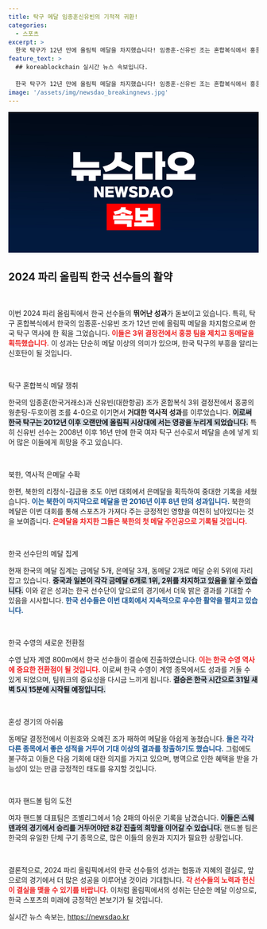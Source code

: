 ```yaml
---
title: 탁구 메달 임종훈신유빈의 기적적 귀환!
categories:
  - 스포츠
excerpt: >
  한국 탁구가 12년 만에 올림픽 메달을 차지했습니다! 임종훈-신유빈 조는 혼합복식에서 홍콩을 꺾고 동메달을 획득하며 역사적인 순간을 만들었고, 북한도 8년 만에 은메달을 기록했습니다.
feature_text: >
  ## koreablockchain 실시간 뉴스 속보입니다.

  한국 탁구가 12년 만에 올림픽 메달을 차지했습니다! 임종훈-신유빈 조는 혼합복식에서 홍콩을 꺾고 동메달을 획득하며 역사적인 순간을 만들었고, 북한도 8년 만에 은메달을 기록했습니다.
image: '/assets/img/newsdao_breakingnews.jpg'
---
```


<p><img src="/assets/img/newsdao_breakingnews.jpg" alt="koreablockchain 속보" /></p>

<h2 data-ke-size="size26">2024 파리 올림픽 한국 선수들의 활약</h2>

<p data-ke-size="size16">&nbsp;</p>

<p>이번 2024 파리 올림픽에서 한국 선수들의 <strong>뛰어난 성과</strong>가 돋보이고 있습니다. 특히, 탁구 혼합복식에서 한국의 임종훈-신유빈 조가 12년 만에 올림픽 메달을 차지함으로써 한국 탁구 역사에 한 획을 그었습니다. <b><span style="color: #ee2323;">이들은 3위 결정전에서 홍콩 팀을 제치고 동메달을 획득했습니다.</span></b> 이 성과는 단순히 메달 이상의 의미가 있으며, 한국 탁구의 부흥을 알리는 신호탄이 될 것입니다. </p>

<p data-ke-size="size16">&nbsp;</p>

<p>탁구 혼합복식 메달 쟁취</p>

<p>한국의 임종훈(한국거래소)과 신유빈(대한항공) 조가 혼합복식 3위 결정전에서 홍콩의 웡춘팅-두호이켐 조를 4-0으로 이기면서 <strong>거대한 역사적 성과</strong>를 이루었습니다. <b><span style="background-color: #21538527;">이로써 한국 탁구는 2012년 이후 오랜만에 올림픽 시상대에 서는 영광을 누리게 되었습니다.</span></b> 특히 신유빈 선수는 2008년 이후 16년 만에 한국 여자 탁구 선수로서 메달을 손에 넣게 되어 많은 이들에게 희망을 주고 있습니다. </p>

<p data-ke-size="size16">&nbsp;</p>

<p>북한, 역사적 은메달 수확</p>

<p>한편, 북한의 리정식-김금용 조도 이번 대회에서 은메달을 획득하여 중대한 기록을 세웠습니다. <b><span style="color: #1a5490;">이는 북한이 마지막으로 메달을 딴 2016년 이후 8년 만의 성과입니다.</span></b> 북한의 메달은 이번 대회를 통해 스포츠가 가져다 주는 긍정적인 영향을 여전히 남아있다는 것을 보여줍니다. <b><span style="color: #ee2323;">은메달을 차지한 그들은 북한의 첫 메달 주인공으로 기록될 것입니다.</span></b></p>

<p data-ke-size="size16">&nbsp;</p>

<p>한국 선수단의 메달 집계</p>

<p>현재 한국의 메달 집계는 금메달 5개, 은메달 3개, 동메달 2개로 메달 순위 5위에 자리잡고 있습니다. <b><span style="background-color: #21538527;">중국과 일본이 각각 금메달 6개로 1위, 2위를 차지하고 있음을 알 수 있습니다.</span></b> 이와 같은 성과는 한국 선수단이 앞으로의 경기에서 더욱 밝은 결과를 기대할 수 있음을 시사합니다. <b><span style="color: #1a5490;">한국 선수들은 이번 대회에서 지속적으로 우수한 활약을 펼치고 있습니다.</span></b></p>

<p data-ke-size="size16">&nbsp;</p>

<p>한국 수영의 새로운 전환점</p>

<p>수영 남자 계영 800m에서 한국 선수들이 결승에 진출하였습니다. <b><span style="color: #ee2323;">이는 한국 수영 역사에 중요한 전환점이 될 것입니다.</span></b> 이로써 한국 수영이 계영 종목에서도 성과를 거둘 수 있게 되었으며, 팀워크의 중요성을 다시금 느끼게 됩니다. <b><span style="background-color: #21538527;">결승은 한국 시간으로 31일 새벽 5시 15분에 시작될 예정입니다.</span></b></p>

<p data-ke-size="size16">&nbsp;</p>

<p>혼성 경기의 아쉬움</p>

<p>동메달 결정전에서 이원호와 오예진 조가 패하여 메달을 아쉽게 놓쳤습니다. <b><span style="color: #1a5490;">둘은 각각 다른 종목에서 좋은 성적을 거두어 기대 이상의 결과를 창출하기도 했습니다.</span></b> 그럼에도 불구하고 이들은 다음 기회에 대한 의지를 가지고 있으며, 병역으로 인한 혜택을 받을 가능성이 있는 만큼 긍정적인 태도를 유지할 것입니다.</p>

<p data-ke-size="size16">&nbsp;</p>

<p>여자 핸드볼 팀의 도전</p>

<p>여자 핸드볼 대표팀은 조별리그에서 1승 2패의 아쉬운 기록을 남겼습니다. <b><span style="background-color: #21538527;">이들은 스웨덴과의 경기에서 승리를 거두어야만 8강 진출의 희망을 이어갈 수 있습니다.</span></b> 핸드볼 팀은 한국의 유일한 단체 구기 종목으로, 많은 이들의 응원과 지지가 필요한 상황입니다.</p>

<p data-ke-size="size16">&nbsp;</p>

<p>결론적으로, 2024 파리 올림픽에서의 한국 선수들의 성과는 협동과 지혜의 결실로, 앞으로의 경기에서 더 많은 성공을 이루어낼 것이라 기대합니다. <b><span style="color: #ee2323;">각 선수들의 노력과 헌신이 결실을 맺을 수 있기를 바랍니다.</span></b> 이처럼 올림픽에서의 성취는 단순한 메달 이상으로, 한국 스포츠의 미래에 긍정적인 본보기가 될 것입니다.</p>
실시간 뉴스 속보는, <a href="https://newsdao.kr" rel="dofollow">https://newsdao.kr</a>


